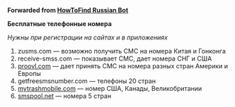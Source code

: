 **Forwarded from [HowToFind Russian Bot](https://t.me/HowToFindRU_Robot)**

**Бесплатные телефонные номера**

*Нужны при регистрации на сайтах и в приложениях*

1. zusms.com — возможно получить СМС на номера Китая и Гонконга
2. receive-smss.com — показывает СМС, дает номера СНГ и США
3. [proovl.com](https://www.proovl.com/test) — дает принять СМС на номера разных стран Америки и Европы
4. getfreesmsnumber.com — телефоны 20 стран
5. [mytrashmobile.com](https://www.mytrashmobile.com/numbers) — номер США, Канады, Великобритании
6. [smspool.net](https://www.smspool.net/free-sms-verification) — номера 5 стран